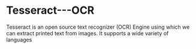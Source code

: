 # Tesseract---OCR
Tesseract is an open source text recognizer (OCR) Engine using which we can extract printed text from images. It supports a wide variety of languages
